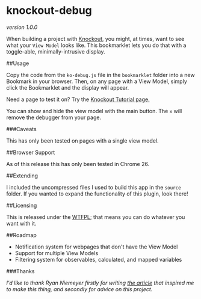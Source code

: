 knockout-debug
==============

_version 1.0.0_

When building a project with [Knockout](http://knockoutjs.com/), you might, at times, want to see what your `View Model` looks like. This bookmarklet lets you do that with a toggle-able, minimally-intrusive display.

##Usage

Copy the code from the `ko-debug.js` file in the `bookmarklet` folder into a new Bookmark in your browser. Then, on any page with a View Model, simply click the Bookmarklet and the display will appear.

Need a page to test it on? Try the [Knockout Tutorial page.](http://learn.knockoutjs.com/#/?tutorial=intro)

You can show and hide the view model with the main button. The `x` will remove the debugger from your page.

###Caveats

This has only been tested on pages with a single view model.

##Browser Support

As of this release this has only been tested in Chrome 26.

##Extending

I included the uncompressed files I used to build this app in the `source` folder. If you wanted to expand the functionality of this plugin, look there!

##Licensing

This is released under the [WTFPL](http://www.wtfpl.net/); that means you can do whatever you want with it.

##Roadmap

- Notification system for webpages that don't have the View Model
- Support for multiple View Models
- Filtering system for observables, calculated, and mapped variables

###Thanks

_I'd like to thank Ryan Niemeyer firstly for writing [the article](http://www.knockmeout.net/2011/06/10-things-to-know-about-knockoutjs-on.html) that inspired me to make this thing, and secondly for advice on this project._